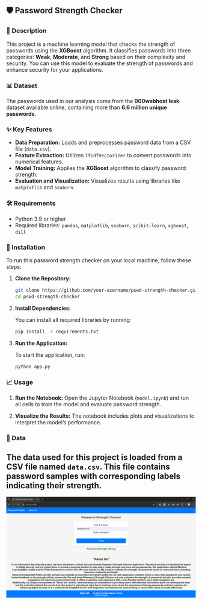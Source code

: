 ## 🛡️ Password Strength Checker

### 📜 Description

This project is a machine learning model that checks the strength of passwords using the **XGBoost** algorithm. It classifies passwords into three categories: **Weak**, **Moderate**, and **Strong** based on their complexity and security. You can use this model to evaluate the strength of passwords and enhance security for your applications.

### 📊 Dataset

The passwords used in our analysis come from the **000webhost leak** dataset available online, containing more than **6.6 million unique passwords**.

### ✨ Key Features

- **Data Preparation:** Loads and preprocesses password data from a CSV file (`data.csv`).
- **Feature Extraction:** Utilizes `TfidfVectorizer` to convert passwords into numerical features.
- **Model Training:** Applies the **XGBoost** algorithm to classify password strength.
- **Evaluation and Visualization:** Visualizes results using libraries like `matplotlib` and `seaborn`.

### 🛠️ Requirements

- Python 3.9 or higher
- Required libraries: `pandas`, `matplotlib`, `seaborn`, `scikit-learn`, `xgboost`, `dill`

### 🚀 Installation

To run this password strength checker on your local machine, follow these steps:

1. **Clone the Repository:**

   ```bash
   git clone https://github.com/your-username/pswd-strength-checker.git
   cd pswd-strength-checker
   ```

2. **Install Dependencies:**

   You can install all required libraries by running:

   ```bash
   pip install -r requirements.txt
   ```

3. **Run the Application:**

   To start the application, run:

   ```bash
   python app.py
   ```

### 📈 Usage

1. **Run the Notebook:**
   Open the Jupyter Notebook (`model.ipynb`) and run all cells to train the model and evaluate password strength.

2. **Visualize the Results:**
   The notebook includes plots and visualizations to interpret the model’s performance.

### 📁 Data

The data used for this project is loaded from a CSV file named `data.csv`. This file contains password samples with corresponding labels indicating their strength.
---

![Password Strength Checker](image.png)